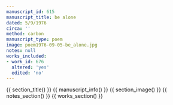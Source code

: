 ```yaml
---
manuscript_id: 615
manuscript_title: be alone
dated: 5/9/1976
circa: ''
method: carbon
manuscript_type: poem
image: poem1976-09-05-be_alone.jpg
notes: null
works_included:
- work_id: 676
  altered: 'yes'
  edited: 'no'
---
```


{{ section_title() }}
{{ manuscript_info() }}
{{ section_image() }}
{{ notes_section() }}
{{ works_section() }}
